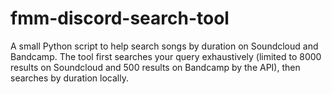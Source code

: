 # fmm-discord-search-tool

A small Python script to help search songs by duration on Soundcloud and Bandcamp. The tool first searches your query exhaustively (limited to 8000 results on Soundcloud and 500 results on Bandcamp by the API), then searches by duration locally.

